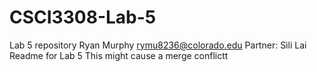 # CSCI3308-Lab-5
Lab 5 repository
Ryan Murphy rymu8236@colorado.edu
Partner: Sili Lai
Readme for Lab 5
This might cause a merge conflictt